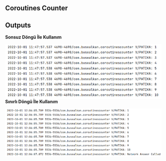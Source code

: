 ## Coroutines Counter

## Outputs
<b>Sonsuz Döngü İle Kullanım</b><br/>
<p><img align="left" width="644px"; src="https://raw.githubusercontent.com/FMSSBilisimAndroid/buse_alkan_odev6/main/CoroutinesCounter/screens/sonsuzDongu.png?token=GHSAT0AAAAAABZNSFMYN6GVGC7PJPVFPHR6YZYA2JQ"/></p><br/><br/>

<b>Sınırlı Döngü İle Kullanım</b><br/>
<p><img align="left" width="644px"; src="https://raw.githubusercontent.com/FMSSBilisimAndroid/buse_alkan_odev6/main/CoroutinesCounter/screens/sinirliDongu.png?token=GHSAT0AAAAAABZNSFMYDV6BPHVMFXV2DFTYYZYA6TQ"/></p>

